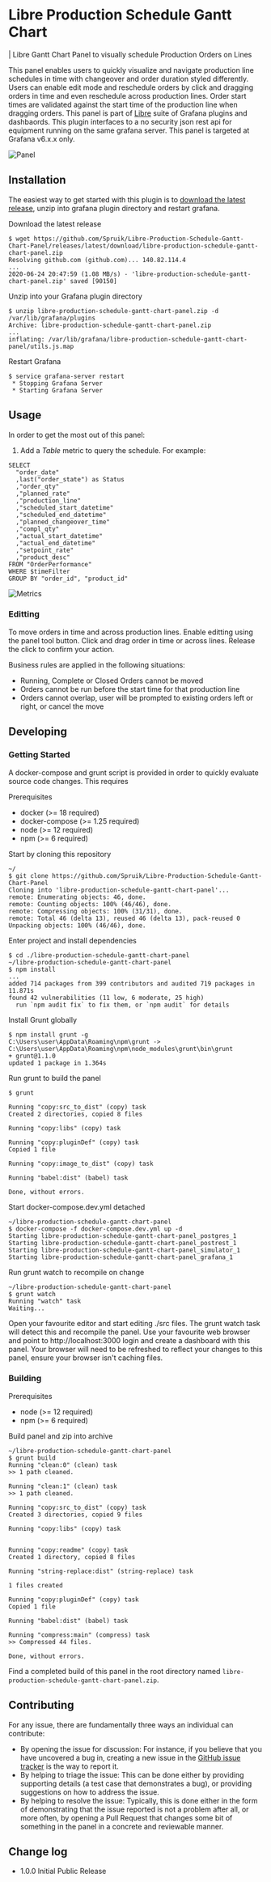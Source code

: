 # Libre Production Schedule Gantt Chart

| Libre Gantt Chart Panel to visually schedule Production Orders on Lines

This panel enables users to quickly visualize and navigate production line schedules in time with changeover and order duration styled differently. Users can enable edit mode and reschedule orders by click and dragging orders in time and even reschedule across production lines. Order start times are validated against the start time of the production line when dragging orders. This panel is part of [Libre](https://github.com/Spruik/Libre) suite of Grafana plugins and dashbaords. This plugin interfaces to a no security json rest api for equipment running on the same grafana server. This panel is targeted at Grafana v6.x.x only.

![Panel](./docs/libre-production-schedule-gantt-chart-panel.png)

## Installation

The easiest way to get started with this plugin is to [download the latest release](https://github.com/Spruik/Libre-Production-Schedule-Gantt-Chart-Panel/releases/latest/download/libre-production-schedule-gantt-chart-panel.zip), unzip into grafana plugin directory and restart grafana.

Download the latest release

```shell
$ wget https://github.com/Spruik/Libre-Production-Schedule-Gantt-Chart-Panel/releases/latest/download/libre-production-schedule-gantt-chart-panel.zip
Resolving github.com (github.com)... 140.82.114.4
...
2020-06-24 20:47:59 (1.08 MB/s) - 'libre-production-schedule-gantt-chart-panel.zip' saved [90150]
```

Unzip into your Grafana plugin directory

```shell
$ unzip libre-production-schedule-gantt-chart-panel.zip -d /var/lib/grafana/plugins
Archive: libre-production-schedule-gantt-chart-panel.zip
...
inflating: /var/lib/grafana/libre-production-schedule-gantt-chart-panel/utils.js.map
```

Restart Grafana

```shell
$ service grafana-server restart
 * Stopping Grafana Server
 * Starting Grafana Server
```

## Usage

In order to get the most out of this panel:

1. Add a *Table* metric to query the schedule. For example:

```influx
SELECT
  "order_date"
  ,last("order_state") as Status
  ,"order_qty"
  ,"planned_rate"
  ,"production_line"
  ,"scheduled_start_datetime"
  ,"scheduled_end_datetime"
  ,"planned_changeover_time"
  ,"compl_qty"
  ,"actual_start_datetime"
  ,"actual_end_datetime"
  ,"setpoint_rate"
  ,"product_desc"
FROM "OrderPerformance"
WHERE $timeFilter
GROUP BY "order_id", "product_id"
```

![Metrics](./docs/libre-production-schedule-gantt-chart-panel-metrics.png)

### Editting

To move orders in time and across production lines. Enable editting using the panel tool button. Click and drag order in time or across lines. Release the click to confirm your action.

Business rules are applied in the following situations:

- Running, Complete or Closed Orders cannot be moved
- Orders cannot be run before the start time for that production line
- Orders cannot overlap, user will be prompted to existing orders left or right, or cancel the move

## Developing

### Getting Started

A docker-compose and grunt script is provided in order to quickly evaluate source code changes. This requires

Prerequisites

- docker (>= 18 required)
- docker-compose (>= 1.25 required)
- node (>= 12 required)
- npm (>= 6 required)

Start by cloning this repository

```shell
~/
$ git clone https://github.com/Spruik/Libre-Production-Schedule-Gantt-Chart-Panel
Cloning into 'libre-production-schedule-gantt-chart-panel'...
remote: Enumerating objects: 46, done.
remote: Counting objects: 100% (46/46), done.
remote: Compressing objects: 100% (31/31), done.
remote: Total 46 (delta 13), reused 46 (delta 13), pack-reused 0
Unpacking objects: 100% (46/46), done.
```

Enter project and install dependencies

```shell
$ cd ./libre-production-schedule-gantt-chart-panel
~/libre-production-schedule-gantt-chart-panel
$ npm install
...
added 714 packages from 399 contributors and audited 719 packages in 11.871s
found 42 vulnerabilities (11 low, 6 moderate, 25 high)
  run `npm audit fix` to fix them, or `npm audit` for details
```

Install Grunt globally

```shell
$ npm install grunt -g
C:\Users\user\AppData\Roaming\npm\grunt -> C:\Users\user\AppData\Roaming\npm\node_modules\grunt\bin\grunt
+ grunt@1.1.0
updated 1 package in 1.364s
```

Run grunt to build the panel

```shell
$ grunt

Running "copy:src_to_dist" (copy) task
Created 2 directories, copied 8 files

Running "copy:libs" (copy) task

Running "copy:pluginDef" (copy) task
Copied 1 file

Running "copy:image_to_dist" (copy) task

Running "babel:dist" (babel) task

Done, without errors.

```

Start docker-compose.dev.yml detached

```shell
~/libre-production-schedule-gantt-chart-panel
$ docker-compose -f docker-compose.dev.yml up -d
Starting libre-production-schedule-gantt-chart-panel_postgres_1
Starting libre-production-schedule-gantt-chart-panel_postrest_1
Starting libre-production-schedule-gantt-chart-panel_simulator_1
Starting libre-production-schedule-gantt-chart-panel_grafana_1
```

Run grunt watch to recompile on change

```shell
~/libre-production-schedule-gantt-chart-panel
$ grunt watch
Running "watch" task
Waiting...
```

Open your favourite editor and start editing ./src files. The grunt watch task will detect this and recompile the panel. Use your favourite web browser and point to http://localhost:3000 login and create a dashboard with this panel. Your browser will need to be refreshed to reflect your changes to this panel, ensure your browser isn't caching files.

### Building

Prerequisites

- node (>= 12 required)
- npm (>= 6 required)

Build panel and zip into archive

```shell
~/libre-production-schedule-gantt-chart-panel
$ grunt build
Running "clean:0" (clean) task
>> 1 path cleaned.

Running "clean:1" (clean) task
>> 1 path cleaned.

Running "copy:src_to_dist" (copy) task
Created 3 directories, copied 9 files

Running "copy:libs" (copy) task


Running "copy:readme" (copy) task
Created 1 directory, copied 8 files

Running "string-replace:dist" (string-replace) task

1 files created

Running "copy:pluginDef" (copy) task
Copied 1 file

Running "babel:dist" (babel) task

Running "compress:main" (compress) task
>> Compressed 44 files.

Done, without errors.
```

Find a completed build of this panel in the root directory named `libre-production-schedule-gantt-chart-panel.zip`.

## Contributing

For any issue, there are fundamentally three ways an individual can contribute:

- By opening the issue for discussion: For instance, if you believe that you have uncovered a bug in, creating a new issue in the [GitHub issue tracker](https://github.com/Spruik/Libre-Production-Schedule-Gantt-Chart-Panel/issues) is the way to report it.
- By helping to triage the issue: This can be done either by providing supporting details (a test case that demonstrates a bug), or providing suggestions on how to address the issue.
- By helping to resolve the issue: Typically, this is done either in the form of demonstrating that the issue reported is not a problem after all, or more often, by opening a Pull Request that changes some bit of something in the panel in a concrete and reviewable manner.

## Change log

- 1.0.0 Initial Public Release
